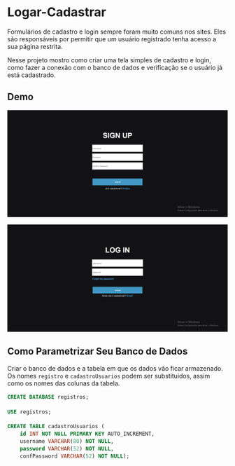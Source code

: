 # Logar-Cadastrar

Formulários de cadastro e login sempre foram muito comuns nos sites. Eles são responsáveis por permitir que um usuário registrado tenha acesso a sua página restrita.

Nesse projeto mostro como criar uma tela simples de cadastro e login, como fazer a conexão com o banco de dados e verificação se o usuário já está cadastrado.

## Demo


![](https://github.com/jacksoncastilho/Logar-Cadastrar/blob/main/pictures/Captura%20de%20tela%202020-11-10%20075546.png)

![](https://github.com/jacksoncastilho/Logar-Cadastrar/blob/main/pictures/Captura%20de%20tela%202020-11-10%20075721.png)


## Como Parametrizar Seu Banco de Dados

Criar o banco de dados e a tabela em que os dados vão ficar armazenado. Os nomes ```registro``` e ```cadastroUsuarios``` podem ser substituidos, assim como os nomes das colunas da tabela.

```sql
CREATE DATABASE registros;

USE registros;

CREATE TABLE cadastroUsuarios (
    id INT NOT NULL PRIMARY KEY AUTO_INCREMENT,           
    username VARCHAR(80) NOT NULL,                       
    password VARCHAR(52) NOT NULL,                       
    confPassword VARCHAR(52) NOT NULL);

```
